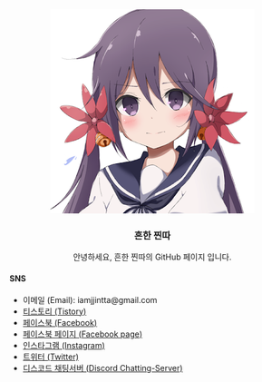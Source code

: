 
<div align="center">
  <a href="https://github.com/iam-jjintta/">
    <img src="./profile/Profile-iamjjintta.png">
  </a>
  <h3>흔한 찐따</h3>
  <p>
    안녕하세요, 흔한 찐따의 GitHub 페이지 입니다.
  </p>
</div>
<div>
  <h4>SNS</h4>
  <ul>
    <li>
      이메일 (Email): iamjjintta@gmail.com
    </li>
    <li>
      <a href="https://iamjjintta.tistory.com/">티스토리 (Tistory)</a>
    </li>
    <li>
      <a href="https://www.facebook.com/iamjjintta/">페이스북 (Facebook)</a>
    </li>
    <li>
      <a href="https://www.facebook.com/CommonLoser/">페이스북 페이지 (Facebook page)</a>
    </li>
    <li>
      <a href="https://www.instagram.com/iamjjintta/">인스타그램 (Instagram)</a>
    </li>
    <li>
      <a href="https://twitter.com/iam_jjintta/">트위터 (Twitter)</a>
    </li>
    <li>
      <a href="https://discord.com/invite/kwRhwXPb7u">디스코드 채팅서버 (Discord Chatting-Server)</a>
    </li>
  </ul>
</div>


<!---
- 👋 Hi, I’m @iam-jjintta
- 👀 I’m interested in ...
- 🌱 I’m currently learning ...
- 💞️ I’m looking to collaborate on ...
- 📫 How to reach me ...
--->

<!---
iam-jjintta/iam-jjintta is a ✨ special ✨ repository because its `README.md` (this file) appears on your GitHub profile.
You can click the Preview link to take a look at your changes.
--->
